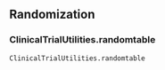 ## Randomization

### ClinicalTrialUtilities.randomtable
```@docs
ClinicalTrialUtilities.randomtable
```
